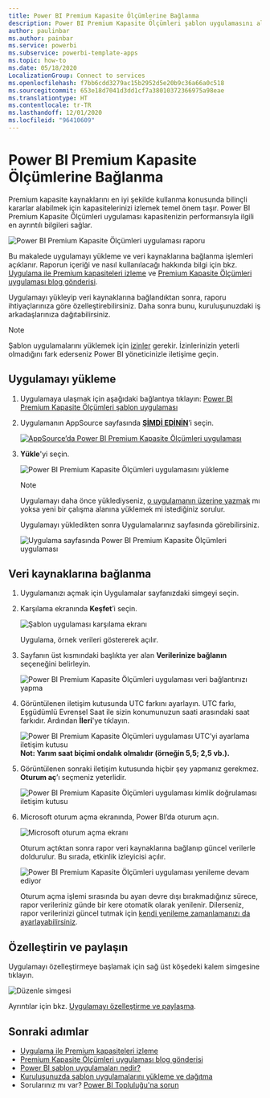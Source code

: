 ```yaml
---
title: Power BI Premium Kapasite Ölçümlerine Bağlanma
description: Power BI Premium Kapasite Ölçümleri şablon uygulamasını alıp yükleme ve verilerinize bağlanma
author: paulinbar
ms.author: painbar
ms.service: powerbi
ms.subservice: powerbi-template-apps
ms.topic: how-to
ms.date: 05/18/2020
LocalizationGroup: Connect to services
ms.openlocfilehash: f7bb6cdd3279ac15b2952d5e20b9c36a66a0c518
ms.sourcegitcommit: 653e18d7041d3dd1cf7a38010372366975a98eae
ms.translationtype: HT
ms.contentlocale: tr-TR
ms.lasthandoff: 12/01/2020
ms.locfileid: "96410609"
---
```

# <a name="connect-to-power-bi-premium-capacity-metrics"></a>Power BI Premium Kapasite Ölçümlerine Bağlanma

Premium kapasite kaynaklarını en iyi şekilde kullanma konusunda bilinçli kararlar alabilmek için kapasitelerinizi izlemek temel önem taşır. Power BI Premium Kapasite Ölçümleri uygulaması kapasitenizin performansıyla ilgili en ayrıntılı bilgileri sağlar.

![Power BI Premium Kapasite Ölçümleri uygulaması raporu](media/service-connect-to-pbi-premium-capacity-metrics/service-pbi-premium-capacity-metrics-app-report.png)

Bu makalede uygulamayı yükleme ve veri kaynaklarına bağlanma işlemleri açıklanır. Raporun içeriği ve nasıl kullanılacağı hakkında bilgi için bkz. [Uygulama ile Premium kapasiteleri izleme](../admin/service-admin-premium-monitor-capacity.md) ve [Premium Kapasite Ölçümleri uygulaması blog gönderisi](https://powerbi.microsoft.com/blog/premium-capacity-metrics-app-new-health-center-with-kpis-to-explore-relevant-metrics-and-steps-to-mitigate-issues/).

Uygulamayı yükleyip veri kaynaklarına bağlandıktan sonra, raporu ihtiyaçlarınıza göre özelleştirebilirsiniz. Daha sonra bunu, kuruluşunuzdaki iş arkadaşlarınıza dağıtabilirsiniz.

> [!NOTE]
> Şablon uygulamalarını yüklemek için [izinler](./service-template-apps-install-distribute.md#prerequisites) gerekir. İzinlerinizin yeterli olmadığını fark ederseniz Power BI yöneticinizle iletişime geçin.

## <a name="install-the-app"></a>Uygulamayı yükleme

1. Uygulamaya ulaşmak için aşağıdaki bağlantıya tıklayın: [Power BI Premium Kapasite Ölçümleri şablon uygulaması](https://app.powerbi.com/groups/me/getapps/services/pbi_pcmm.capacity-metrics-dxt)

1. Uygulamanın AppSource sayfasında [**ŞİMDİ EDİNİN**](https://app.powerbi.com/groups/me/getapps/services/pbi_pcmm.capacity-metrics-dxt)’i seçin.

    [![AppSource’da Power BI Premium Kapasite Ölçümleri uygulaması](media/service-connect-to-pbi-premium-capacity-metrics/service-pbi-premium-capacity-metrics-app-appsource-get-it-now.png)](https://app.powerbi.com/groups/me/getapps/services/pbi_pcmm.capacity-metrics-dxt)

1. **Yükle**'yi seçin. 

    ![Power BI Premium Kapasite Ölçümleri uygulamasını yükleme](media/service-connect-to-pbi-premium-capacity-metrics/service-pbi-premium-capacity-metric-select-install.png)

    > [!NOTE]
    > Uygulamayı daha önce yüklediyseniz, [o uygulamanın üzerine yazmak](./service-template-apps-install-distribute.md#update-a-template-app) mı yoksa yeni bir çalışma alanına yüklemek mi istediğiniz sorulur.

    Uygulamayı yükledikten sonra Uygulamalarınız sayfasında görebilirsiniz.

   ![Uygulama sayfasında Power BI Premium Kapasite Ölçümleri uygulaması](media/service-connect-to-pbi-premium-capacity-metrics/service-pbi-premium-capacity-metrics-app-apps-page-icon.png)

## <a name="connect-to-data-sources"></a>Veri kaynaklarına bağlanma

1. Uygulamanızı açmak için Uygulamalar sayfanızdaki simgeyi seçin.

1. Karşılama ekranında **Keşfet**’i seçin.

   ![Şablon uygulaması karşılama ekranı](media/service-connect-to-pbi-premium-capacity-metrics/service-pbi-premium-capacity-metrics-app-splash-screen.png)

   Uygulama, örnek verileri göstererek açılır.

1. Sayfanın üst kısmındaki başlıkta yer alan **Verilerinize bağlanın** seçeneğini belirleyin.

   ![Power BI Premium Kapasite Ölçümleri uygulaması veri bağlantınızı yapma](media/service-connect-to-pbi-premium-capacity-metrics/service-pbi-premium-capacity-metrics-app-connect-data.png)

1. Görüntülenen iletişim kutusunda UTC farkını ayarlayın. UTC farkı, Eşgüdümlü Evrensel Saat ile sizin konumunuzun saati arasındaki saat farkıdır. Ardından **İleri**'ye tıklayın.
  
   ![Power BI Premium Kapasite Ölçümleri uygulaması UTC’yi ayarlama iletişim kutusu](media/service-connect-to-pbi-premium-capacity-metrics/service-pbi-premium-capacity-metrics-app-setutc-dialog.png)
   **Not: Yarım saat biçimi ondalık olmalıdır (örneğin 5,5; 2,5 vb.).**

1. Görüntülenen sonraki iletişim kutusunda hiçbir şey yapmanız gerekmez. **Oturum aç**’ı seçmeniz yeterlidir.

   ![Power BI Premium Kapasite Ölçümleri uygulaması kimlik doğrulaması iletişim kutusu](media/service-connect-to-pbi-premium-capacity-metrics/service-pbi-premium-capacity-metrics-app-authentication-dialog.png)

1. Microsoft oturum açma ekranında, Power BI’da oturum açın.

   ![Microsoft oturum açma ekranı](media/service-connect-to-pbi-premium-capacity-metrics/service-pbi-premium-capacity-metrics-app-microsoft-login.png)

   Oturum açtıktan sonra rapor veri kaynaklarına bağlanıp güncel verilerle doldurulur. Bu sırada, etkinlik izleyicisi açılır.

   ![Power BI Premium Kapasite Ölçümleri uygulaması yenileme devam ediyor](media/service-connect-to-pbi-premium-capacity-metrics/service-pbi-premium-capacity-metrics-app-refresh-monitor.png)

   Oturum açma işlemi sırasında bu ayarı devre dışı bırakmadığınız sürece, rapor verileriniz günde bir kere otomatik olarak yenilenir. Dilerseniz, rapor verilerinizi güncel tutmak için [kendi yenileme zamanlamanızı da ayarlayabilirsiniz](./refresh-scheduled-refresh.md).

## <a name="customize-and-share"></a>Özelleştirin ve paylaşın

Uygulamayı özelleştirmeye başlamak için sağ üst köşedeki kalem simgesine tıklayın.

 ![Düzenle simgesi](media/service-connect-to-pbi-premium-capacity-metrics/service-pbi-premium-capacity-metrics-app-customize.png)

Ayrıntılar için bkz. [Uygulamayı özelleştirme ve paylaşma](./service-template-apps-install-distribute.md#customize-and-share-the-app).

## <a name="next-steps"></a>Sonraki adımlar
* [Uygulama ile Premium kapasiteleri izleme](../admin/service-admin-premium-monitor-capacity.md)
* [Premium Kapasite Ölçümleri uygulaması blog gönderisi](https://powerbi.microsoft.com/blog/premium-capacity-metrics-app-new-health-center-with-kpis-to-explore-relevant-metrics-and-steps-to-mitigate-issues/)
* [Power BI şablon uygulamaları nedir?](./service-template-apps-overview.md)
* [Kuruluşunuzda şablon uygulamalarını yükleme ve dağıtma](./service-template-apps-install-distribute.md)
* Sorularınız mı var? [Power BI Topluluğu'na sorun](https://community.powerbi.com/)